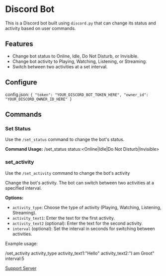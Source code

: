 # Discord Bot

This is a Discord bot built using `discord.py` that can change its status and activity based on user commands.

## Features

- Change bot status to Online, Idle, Do Not Disturb, or Invisible.
- Change bot activity to Playing, Watching, Listening, or Streaming.
- Switch between two activities at a set interval.


## Configure

config.json:
`
{
    "token": "YOUR_DISCORD_BOT_TOKEN_HERE",
    "owner_id": "YOUR_DISCORD_OWNER_ID_HERE"
}
`
## Commands

### Set Status

Use the `/set_status` command to change the bot's status.

**Command Usage:**
/set_status status:<Online|Idle|Do Not Disturb|Invisible>

### set_activity

Use the `/set_activity` command to change the bot's activity

Change the bot's activity. The bot can switch between two activities at a specified interval.

**Options:**
- `activity_type`: Choose the type of activity (Playing, Watching, Listening, Streaming).
- `activity_text1`: Enter the text for the first activity.
- `activity_text2` (optional): Enter the text for the second activity.
- `interval` (optional): Set the interval in seconds for switching between activities.

Example usage:

/set_activity activity_type
activity_text1:"Hello" activity_text2:"I am Groot" interval:5

[Support Server](https://discord.gg/HAyAe387Tk)
